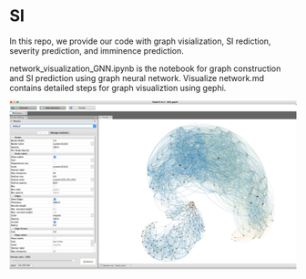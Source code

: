 # SI
In this repo, we provide our code with graph visialization, SI rediction, severity prediction, and imminence prediction.  

network_visualization_GNN.ipynb is the notebook for graph construction and SI prediction using graph neural network. Visualize network.md contains detailed steps for graph visualiztion using gephi. 

![alt text](figs/network_preview.png)

